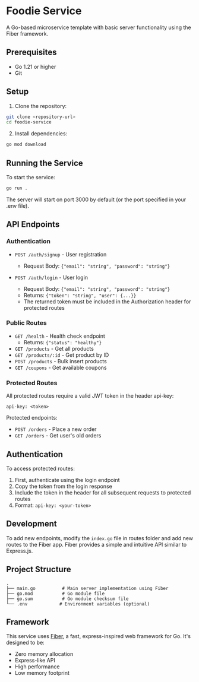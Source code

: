 # Foodie Service

A Go-based microservice template with basic server functionality using the Fiber framework.

## Prerequisites

- Go 1.21 or higher
- Git

## Setup

1. Clone the repository:
```bash
git clone <repository-url>
cd foodie-service
```

2. Install dependencies:
```bash
go mod download
```

## Running the Service

To start the service:

```bash
go run .
```

The server will start on port 3000 by default (or the port specified in your .env file).

## API Endpoints

### Authentication
- `POST /auth/signup` - User registration
  - Request Body: `{"email": "string", "password": "string"}`

- `POST /auth/login` - User login
  - Request Body: `{"email": "string", "password": "string"}`
  - Returns: `{"token": "string", "user": {...}}`
  - The returned token must be included in the Authorization header for protected routes
  

### Public Routes
- `GET /health` - Health check endpoint
  - Returns: `{"status": "healthy"}`
- `GET /products` - Get all products
- `GET /products/:id` - Get product by ID
- `POST /products` - Bulk insert products
- `GET /coupons` - Get available coupons

### Protected Routes
All protected routes require a valid JWT token in the header api-key:
```
api-key: <token>
```

Protected endpoints:
- `POST /orders` - Place a new order
- `GET /orders` - Get user's old orders

## Authentication
To access protected routes:
1. First, authenticate using the login endpoint
2. Copy the token from the login response
3. Include the token in the header for all subsequent requests to protected routes
4. Format: `api-key: <your-token>`

## Development

To add new endpoints, modify the `index.go` file in routes folder and add new routes to the Fiber app. Fiber provides a simple and intuitive API similar to Express.js.

## Project Structure

```
.
├── main.go          # Main server implementation using Fiber
├── go.mod           # Go module file
├── go.sum           # Go module checksum file
└── .env            # Environment variables (optional)
```

## Framework

This service uses [Fiber](https://github.com/gofiber/fiber), a fast, express-inspired web framework for Go. It's designed to be:
- Zero memory allocation
- Express-like API
- High performance
- Low memory footprint 

